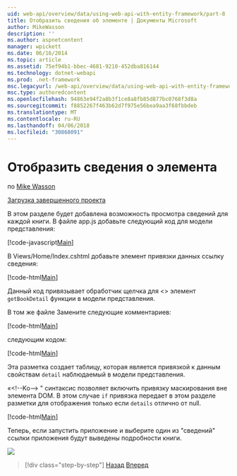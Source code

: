 ```yaml
---
uid: web-api/overview/data/using-web-api-with-entity-framework/part-8
title: Отобразить сведения об элементе | Документы Microsoft
author: MikeWasson
description: ''
ms.author: aspnetcontent
manager: wpickett
ms.date: 06/16/2014
ms.topic: article
ms.assetid: 75ef94b1-bbec-4681-9210-452dba816144
ms.technology: dotnet-webapi
ms.prod: .net-framework
msc.legacyurl: /web-api/overview/data/using-web-api-with-entity-framework/part-8
msc.type: authoredcontent
ms.openlocfilehash: 94863e94f2a8b3f1ce8a8fb85d877bc0768f3d8a
ms.sourcegitcommit: f8852267f463b62d7f975e56bea9aa3f68fbbdeb
ms.translationtype: MT
ms.contentlocale: ru-RU
ms.lasthandoff: 04/06/2018
ms.locfileid: "30868091"
---
```

<a name="display-item-details"></a>Отобразить сведения о элемента
====================
по [Mike Wasson](https://github.com/MikeWasson)

[Загрузка завершенного проекта](https://github.com/MikeWasson/BookService)

В этом разделе будет добавлена возможность просмотра сведений для каждой книги. В файле app.js добавьте следующий код для модели представления:

[!code-javascript[Main](part-8/samples/sample1.js)]

В Views/Home/Index.cshtml добавьте элемент привязки данных ссылку сведения:

[!code-html[Main](part-8/samples/sample2.html?highlight=5)]

Данный код привязывает обработчик щелчка для &lt;&gt; элемент `getBookDetail` функции в модели представления.

В том же файле Замените следующие комментариев:

[!code-html[Main](part-8/samples/sample3.html)]

следующим кодом:

[!code-html[Main](part-8/samples/sample4.html)]

Эта разметка создает таблицу, которая является привязкой к данным свойствам `detail` наблюдаемый в модели представления.

«&lt;!--Ko--&gt; &quot; синтаксис позволяет включить привязку маскирования вне элемента DOM. В этом случае `if` привязка передает в этом разделе разметки для отображения только если `details` отлично от null.

[!code-html[Main](part-8/samples/sample5.html)]

Теперь, если запустить приложение и выберите один из &quot;сведений&quot; ссылки приложения будут выведены подробности книги.

[![](part-8/_static/image2.png)](part-8/_static/image1.png)

> [!div class="step-by-step"]
> [Назад](part-7.md)
> [Вперед](part-9.md)

